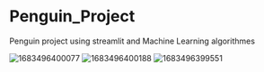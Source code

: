 # Penguin_Project
Penguin project using streamlit and Machine Learning algorithmes

![1683496400077](https://github.com/user-attachments/assets/bc6871c3-4f32-4435-8b37-8e89ae63620a)
![1683496400188](https://github.com/user-attachments/assets/5c72ee11-d83d-41eb-b142-099f1982027c)
![1683496399551](https://github.com/user-attachments/assets/5e8e7485-e12b-4b34-acf7-3778c549537b)
